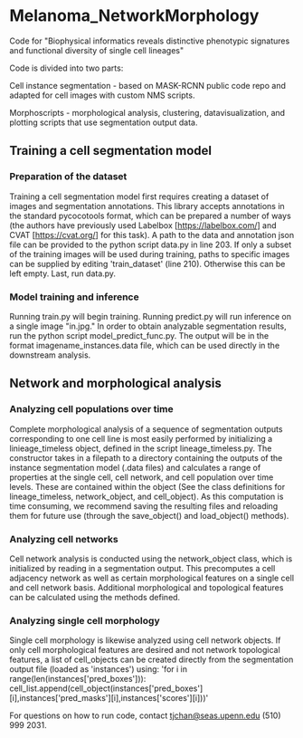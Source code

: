 # Melanoma_NetworkMorphology
Code for "Biophysical informatics reveals distinctive phenotypic signatures and functional diversity of single cell lineages"

Code is divided into two parts: 

Cell instance segmentation - based on MASK-RCNN public code repo and adapted for cell images with custom NMS scripts.

Morphoscripts - morphological analysis, clustering, datavisualization, and plotting scripts that use segmentation output data.

## Training a cell segmentation model

### Preparation of the dataset
Training a cell segmentation model first requires creating a dataset of images and segmentation annotations. This library accepts annotations in the standard pycocotools format, which can be prepared a number of ways (the authors have previously used Labelbox [https://labelbox.com/] and CVAT [https://cvat.org/] for this task). A path to the data and annotation json file can be provided to the python script data.py in line 203. If only a subset of the training images will be used during training, paths to specific images can be supplied by editing 'train_dataset' (line 210). Otherwise this can be left empty. Last, run data.py.

### Model training and inference
Running train.py will begin training. Running predict.py will run inference on a single image "in.jpg." In order to obtain analyzable segmentation results, run the python script model_predict_func.py. The output will be in the format imagename_instances.data file, which can be used directly in the downstream analysis.
    
    
## Network and morphological analysis

### Analyzing cell populations over time
Complete morphological analysis of a sequence of segmentation outputs corresponding to one cell line is most easily performed by initializing a linieage_timeless object, defined in the script lineage_timeless.py. The constructor takes in a filepath to a directory containing the outputs of the instance segmentation model (.data files) and calculates a range of properties at the single cell, cell network, and cell population over time levels. These are contained within the object (See the class definitions for lineage_timeless, network_object, and cell_object). As this computation is time consuming, we recommend saving the resulting files and reloading them for future use (through the save_object() and load_object() methods).

### Analyzing cell networks
Cell network analysis is conducted using the network_object class, which is initialized by reading in a segmentation output. This precomputes a cell adjacency network as well as certain morphological features on a single cell and cell network basis. Additional morphological and topological features can be calculated using the methods defined.

### Analyzing single cell morphology
Single cell morphology is likewise analyzed using cell network objects. If only cell morphological features are desired and not network topological features, a list of cell_objects can be created directly from the segmentation output file (loaded as 'instances') using:
'for i in range(len(instances['pred_boxes'])):
            cell_list.append(cell_object(instances['pred_boxes'][i],instances['pred_masks'][i],instances['scores'][i]))'


For questions on how to run code, contact tjchan@seas.upenn.edu (510) 999 2031.

